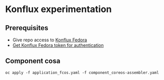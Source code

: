 # Konflux experimentation

## Prerequisites
  - Give repo access to [Konflux Fedora](https://github.com/apps/konflux-fedora)
  - [Get Konflux Fedora token for authentication](https://oauth-openshift.apps.kfluxfedorap01.toli.p1.openshiftapps.com/oauth/token/request)

## Component cosa
```
oc apply -f application_fcos.yaml -f component_coreos-assembler.yaml
```
